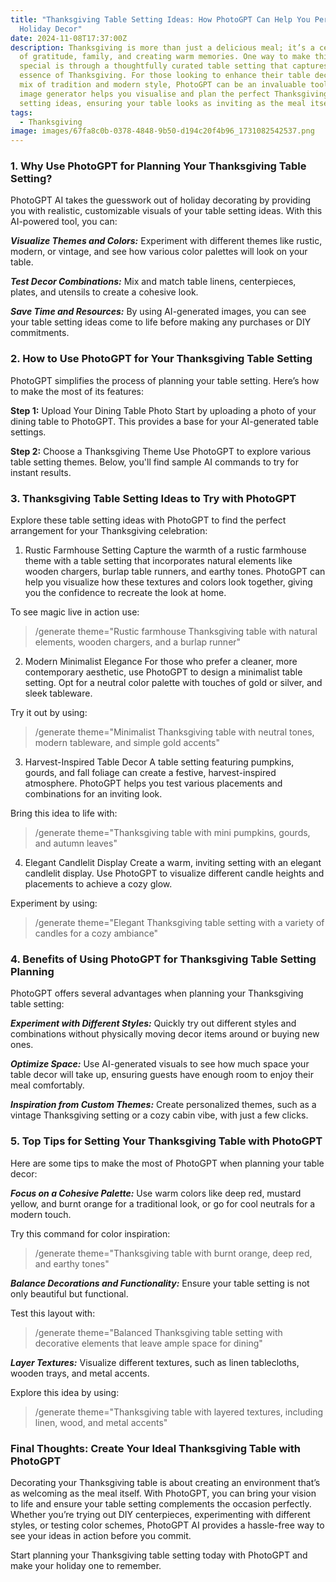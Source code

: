 ```yaml
---
title: "Thanksgiving Table Setting Ideas: How PhotoGPT Can Help You Perfect Your
  Holiday Decor"
date: 2024-11-08T17:37:00Z
description: Thanksgiving is more than just a delicious meal; it’s a celebration
  of gratitude, family, and creating warm memories. One way to make this holiday
  special is through a thoughtfully curated table setting that captures the
  essence of Thanksgiving. For those looking to enhance their table decor with a
  mix of tradition and modern style, PhotoGPT can be an invaluable tool. This AI
  image generator helps you visualise and plan the perfect Thanksgiving table
  setting ideas, ensuring your table looks as inviting as the meal itself.
tags:
  - Thanksgiving
image: images/67fa8c0b-0378-4848-9b50-d194c20f4b96_1731082542537.png
---
```

### **1. Why Use PhotoGPT for Planning Your Thanksgiving Table Setting?**

PhotoGPT AI takes the guesswork out of holiday decorating by providing you with realistic, customizable visuals of your table setting ideas. With this AI-powered tool, you can:

***Visualize Themes and Colors:*** Experiment with different themes like rustic, modern, or vintage, and see how various color palettes will look on your table.

***Test Decor Combinations:*** Mix and match table linens, centerpieces, plates, and utensils to create a cohesive look.

***Save Time and Resources:*** By using AI-generated images, you can see your table setting ideas come to life before making any purchases or DIY commitments.

### **2. How to Use PhotoGPT for Your Thanksgiving Table Setting**

PhotoGPT simplifies the process of planning your table setting. Here’s how to make the most of its features:

**Step 1:** Upload Your Dining Table Photo Start by uploading a photo of your dining table to PhotoGPT. This provides a base for your AI-generated table settings.

**Step 2:** Choose a Thanksgiving Theme Use PhotoGPT to explore various table setting themes. Below, you'll find sample AI commands to try for instant results.

### **3. Thanksgiving Table Setting Ideas to Try with PhotoGPT**

Explore these table setting ideas with PhotoGPT to find the perfect arrangement for your Thanksgiving celebration:

1. Rustic Farmhouse Setting Capture the warmth of a rustic farmhouse theme with a table setting that incorporates natural elements like wooden chargers, burlap table runners, and earthy tones. PhotoGPT can help you visualize how these textures and colors look together, giving you the confidence to recreate the look at home.

To see magic live in action use:

> /generate theme="Rustic farmhouse Thanksgiving table with natural elements, wooden chargers, and a burlap runner"

2. Modern Minimalist Elegance For those who prefer a cleaner, more contemporary aesthetic, use PhotoGPT to design a minimalist table setting. Opt for a neutral color palette with touches of gold or silver, and sleek tableware.

Try it out by using:

> /generate theme="Minimalist Thanksgiving table with neutral tones, modern tableware, and simple gold accents"

3. Harvest-Inspired Table Decor A table setting featuring pumpkins, gourds, and fall foliage can create a festive, harvest-inspired atmosphere. PhotoGPT helps you test various placements and combinations for an inviting look.

Bring this idea to life with:

> /generate theme="Thanksgiving table with mini pumpkins, gourds, and autumn leaves"

4. Elegant Candlelit Display Create a warm, inviting setting with an elegant candlelit display. Use PhotoGPT to visualize different candle heights and placements to achieve a cozy glow.

Experiment by using:

> /generate theme="Elegant Thanksgiving table setting with a variety of candles for a cozy ambiance"

### **4. Benefits of Using PhotoGPT for Thanksgiving Table Setting Planning**

PhotoGPT offers several advantages when planning your Thanksgiving table setting:

***Experiment with Different Styles:*** Quickly try out different styles and combinations without physically moving decor items around or buying new ones.

***Optimize Space:*** Use AI-generated visuals to see how much space your table decor will take up, ensuring guests have enough room to enjoy their meal comfortably.

***Inspiration from Custom Themes:*** Create personalized themes, such as a vintage Thanksgiving setting or a cozy cabin vibe, with just a few clicks.

### **5. Top Tips for Setting Your Thanksgiving Table with PhotoGPT**

Here are some tips to make the most of PhotoGPT when planning your table decor:

***Focus on a Cohesive Palette:*** Use warm colors like deep red, mustard yellow, and burnt orange for a traditional look, or go for cool neutrals for a modern touch.

Try this command for color inspiration:

> /generate theme="Thanksgiving table with burnt orange, deep red, and earthy tones"

***Balance Decorations and Functionality:*** Ensure your table setting is not only beautiful but functional.

Test this layout with:

> /generate theme="Balanced Thanksgiving table setting with decorative elements that leave ample space for dining"

***Layer Textures:*** Visualize different textures, such as linen tablecloths, wooden trays, and metal accents.

Explore this idea by using:

> /generate theme="Thanksgiving table with layered textures, including linen, wood, and metal accents"

### **Final Thoughts: Create Your Ideal Thanksgiving Table with PhotoGPT**

Decorating your Thanksgiving table is about creating an environment that’s as welcoming as the meal itself. With PhotoGPT, you can bring your vision to life and ensure your table setting complements the occasion perfectly. Whether you’re trying out DIY centerpieces, experimenting with different styles, or testing color schemes, PhotoGPT AI provides a hassle-free way to see your ideas in action before you commit.

Start planning your Thanksgiving table setting today with PhotoGPT and make your holiday one to remember.

